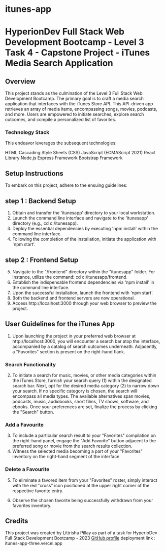 # itunes-app

# HyperionDev Full Stack Web Development Bootcamp - Level 3 Task 4 - Capstone Project - iTunes Media Search Application

## Overview

This project stands as the culmination of the Level 3 Full Stack Web Development Bootcamp. The primary goal is to craft a media search application that interfaces with the iTunes Store API. This API-driven app retrieves an array of media items, encompassing songs, movies, podcasts, and more. Users are empowered to initiate searches, explore search outcomes, and compile a personalized list of favorites.

### Technology Stack

This endeavor leverages the subsequent technologies:

HTML
Cascading Style Sheets (CSS)
JavaScript (ECMAScript 2021)
React Library
Node.js
Express Framework
Bootstrap Framework

## Setup Instructions

To embark on this project, adhere to the ensuing guidelines:

## step 1 : Backend Setup

1. Obtain and transfer the 'itunesapp' directory to your local workstation.
2. Launch the command line interface and navigate to the 'itunesapp' directory (e.g., cd c:/itunesapp).
3. Deploy the essential dependencies by executing 'npm install' within the command line interface.
4. Following the completion of the installation, initiate the application with 'npm start'.

## step 2 : Frontend Setup

5. Navigate to the "/frontend" directory within the "itunesapp" folder. For instance, utilize the command: cd c:/itunesapp/frontend.
6. Establish the indispensable frontend dependencies via 'npm install' in the command line interface.
7. Upon the successful installation, launch the frontend with 'npm start'.
8. Both the backend and frontend servers are now operational.
9. Access http://localhost:3000 through your web browser to preview the project.

## User Guidelines for the iTunes App

1. Upon launching the project in your preferred web browser at http://localhost:3000, you will encounter a search bar atop the interface, accompanied by a catalog of search outcomes underneath. Adjacently, a "Favorites" section is present on the right-hand flank.

### Search Functionality

2. To initiate a search for music, movies, or other media categories within the iTunes Store, furnish your search query (1) within the designated search bar. Next, opt for the desired media category (2) to narrow down your search. If no specific category is chosen, the search will encompass all media types. The available alternatives span movies, podcasts, music, audiobooks, short films, TV shows, software, and ebooks. Once your preferences are set, finalize the process by clicking the "Search" button.

### Add a Favourite

3. To include a particular search result to your "Favorites" compilation on the right-hand panel, engage the "Add Favorite" button adjacent to the preferred song or movie from the search results collection.
4. Witness the selected media becoming a part of your "Favorites" inventory on the right-hand segment of the interface.

### Delete a Favourite

5. To eliminate a favored item from your "Favorites" roster, simply interact with the red "cross" icon positioned at the upper right corner of the respective favorite entry.

6. Observe the chosen favorite being successfully withdrawn from your favorites inventory.

## Credits

This project was created by Littrisha Pillay as part of a task for HyperioDev Full Stack Development Bootcamp - 2023 [GitHub profile](https://github.com/ronellepillay)
deployment link : itunes-app-three.vercel.app



